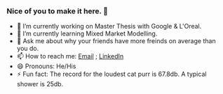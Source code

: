 ### Nice of you to make it here.  👋

- 🔭 I’m currently working on Master Thesis with Google & L'Oreal.
- 🌱 I’m currently learning Mixed Market Modelling.
- 💬 Ask me about why your friends have more freinds on average than you do.
- 📫 How to reach me: [Email](dbhowmick21@gsb.columbia.edu) ; [LinkedIn](www.linkedin.com/in/dbhowmick)
- 😄 Pronouns: He/His
- ⚡ Fun fact: The record for the loudest cat purr is 67.8db. A typical shower is 25db.
